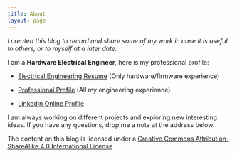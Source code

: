 ```yaml
---
title: About
layout: page
---
```


_I created this blog to record and share some of my work in case it is useful 
to others, or to myself at a later date._ 

I am a **Hardware Electrical Engineer**, here is my professional profile:

* [Electrical Engineering Resume](/linked_files/about_1.pdf) (Only hardware/firmware experience)

* [Professional Profile](/linked_files/about_2.pdf) (All my engineering experience)

* [LinkedIn Online Profile](https://www.linkedin.com/in/camilotejeiro/en)

I am always working on different projects and exploring new interesting 
ideas. If you have any questions, drop me a note at the address below.

The content on this blog is licensed under a 
[Creative Commons Attribution-ShareAlike 4.0 International License](http://creativecommons.org/licenses/by-sa/4.0)

